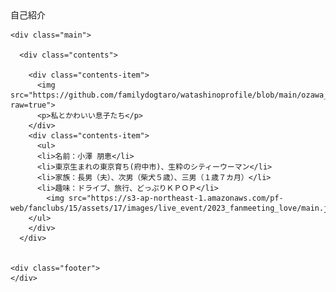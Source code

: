 <!DOCTYPE html>
<html>
  <head>
    <meta charset="utf-8">
    <title>小澤の自己紹介</title>
    <link rel="stylesheet" href="stylesheet.css">
  </head>
  <body>
    <div class="header">
      <div class="header-logo">自己紹介</div>
    </div>

    <div class="main">
      
      <div class="contents">
      
        <div class="contents-item">
          <img src="https://github.com/familydogtaro/watashinoprofile/blob/main/ozawa_family.jpg?raw=true">
          <p>私とかわいい息子たち</p>
        </div>
        <div class="contents-item">
          <ul>
          <li>名前：小澤 朋恵</li>
          <li>東京生まれの東京育ち(府中市)、生粋のシティーウーマン</li>
          <li>家族：長男（夫）、次男（柴犬５歳）、三男（１歳７カ月）</li>
          <li>趣味：ドライブ、旅行、どっぷりＫＰＯＰ</li>
            <img src="https://s3-ap-northeast-1.amazonaws.com/pf-web/fanclubs/15/assets/17/images/live_event/2023_fanmeeting_love/main.jpg">
        </ul>
        </div>
      </div>
    

    <div class="footer"> 
    </div>
  </body>
</html>
